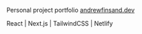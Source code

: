 Personal project portfolio
[andrewfinsand.dev](https://www.andrewfinsand.dev/)

React | Next.js | TailwindCSS | Netlify
